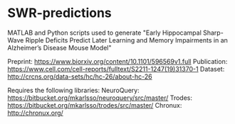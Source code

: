 # SWR-predictions
MATLAB and Python scripts used to generate "Early Hippocampal Sharp-Wave Ripple Deficits Predict Later Learning and Memory Impairments in an Alzheimer’s Disease Mouse Model"

Preprint: https://www.biorxiv.org/content/10.1101/596569v1.full
Publication: https://www.cell.com/cell-reports/fulltext/S2211-1247(19)31370-1
Dataset: http://crcns.org/data-sets/hc/hc-26/about-hc-26

Requires the following libraries:
NeuroQuery: https://bitbucket.org/mkarlsso/neuroquery/src/master/
Trodes: https://bitbucket.org/mkarlsso/trodes/src/master/
Chronux: http://chronux.org/ 